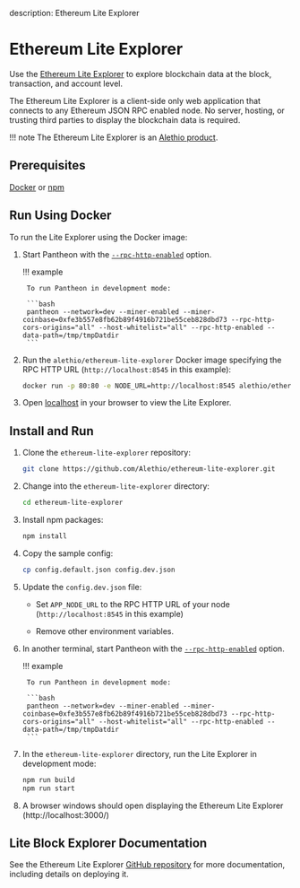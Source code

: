 description: Ethereum Lite Explorer
<!--- END of page meta data -->

# Ethereum Lite Explorer

Use the [Ethereum Lite Explorer](https://lite-explorer.aleth.io/) to explore blockchain data at the block, transaction, 
and account level.
 
The Ethereum Lite Explorer is a client-side only web application that connects to any Ethereum 
JSON RPC enabled node. No server, hosting, or trusting third parties to display the blockchain data is 
required. 

!!! note 
     The Ethereum Lite Explorer is an [Alethio product](https://aleth.io/).

## Prerequisites

[Docker](https://docs.docker.com/install/) or [npm](https://www.npmjs.com/get-npm)

## Run Using Docker

To run the Lite Explorer using the Docker image: 

1. Start Pantheon with the [`--rpc-http-enabled`](../Reference/Pantheon-CLI-Syntax.md#rpc-http-enabled) option. 

    !!! example 
        
        To run Pantheon in development mode:
        
        ```bash
        pantheon --network=dev --miner-enabled --miner-coinbase=0xfe3b557e8fb62b89f4916b721be55ceb828dbd73 --rpc-http-cors-origins="all" --host-whitelist="all" --rpc-http-enabled --data-path=/tmp/tmpDatdir
        ```

1. Run the `alethio/ethereum-lite-explorer` Docker image specifying the RPC HTTP URL (`http://localhost:8545` in this example): 

    ```bash
    docker run -p 80:80 -e NODE_URL=http://localhost:8545 alethio/ethereum-lite-explorer
    ```

1. Open [localhost](http://localhost) in your browser to view the Lite Explorer. 

## Install and Run 

1. Clone the `ethereum-lite-explorer` repository: 
   
    ```bash
    git clone https://github.com/Alethio/ethereum-lite-explorer.git
    ```

1. Change into the `ethereum-lite-explorer` directory: 
   ```bash
   cd ethereum-lite-explorer
   ```

1. Install npm packages: 

    ```bash
    npm install
    ```

1. Copy the sample config: 

    ```bash 
    cp config.default.json config.dev.json
    ```
  
1. Update the `config.dev.json` file: 

    * Set `APP_NODE_URL` to the RPC HTTP URL of your node (`http://localhost:8545` in this example)
   
    * Remove other environment variables. 
   
1. In another terminal, start Pantheon with the [`--rpc-http-enabled`](../Reference/Pantheon-CLI-Syntax.md#rpc-http-enabled) option. 

    !!! example 
        
        To run Pantheon in development mode:
        
        ```bash
        pantheon --network=dev --miner-enabled --miner-coinbase=0xfe3b557e8fb62b89f4916b721be55ceb828dbd73 --rpc-http-cors-origins="all" --host-whitelist="all" --rpc-http-enabled --data-path=/tmp/tmpDatdir
        ```
        
1. In the `ethereum-lite-explorer` directory, run the Lite Explorer in development mode: 

    ```bash
    npm run build
    npm run start
    ```  
   
1. A browser windows should open displaying the Ethereum Lite Explorer (http://localhost:3000/)
   
## Lite Block Explorer Documentation 

See the Ethereum Lite Explorer [GitHub repository](https://github.com/Alethio/ethereum-lite-explorer) 
for more documentation, including details on deploying it. 
